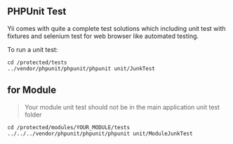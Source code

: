 ## PHPUnit Test
Yii comes with quite a complete test solutions which including unit test with fixtures and selenium test for web browser like automated testing.

To run a unit test:
```
cd /protected/tests
../vendor/phpunit/phpunit/phpunit unit/JunkTest
```

## for Module
> Your module unit test should not be in the main application unit test folder
```
cd /protected/modules/YOUR_MODULE/tests
../../../vendor/phpunit/phpunit/phpunit unit/ModuleJunkTest
```